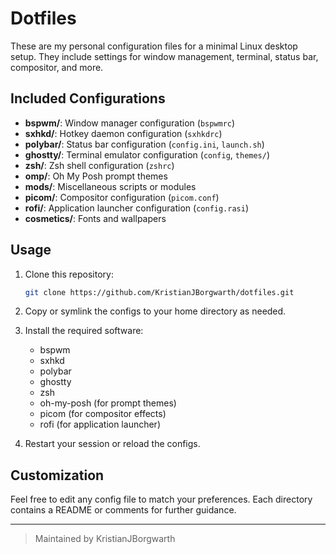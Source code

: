 # Dotfiles

These are my personal configuration files for a minimal Linux desktop setup. They include settings for window management, terminal, status bar, compositor, and more.

## Included Configurations

- **bspwm/**: Window manager configuration (`bspwmrc`)
- **sxhkd/**: Hotkey daemon configuration (`sxhkdrc`)
- **polybar/**: Status bar configuration (`config.ini`, `launch.sh`)
- **ghostty/**: Terminal emulator configuration (`config`, `themes/`)
- **zsh/**: Zsh shell configuration (`zshrc`)
- **omp/**: Oh My Posh prompt themes
- **mods/**: Miscellaneous scripts or modules
- **picom/**: Compositor configuration (`picom.conf`)
- **rofi/**: Application launcher configuration (`config.rasi`)
- **cosmetics/**: Fonts and wallpapers

## Usage

1. Clone this repository:

   ```sh
   git clone https://github.com/KristianJBorgwarth/dotfiles.git
   ```

2. Copy or symlink the configs to your home directory as needed.
3. Install the required software:
   - bspwm
   - sxhkd
   - polybar
   - ghostty
   - zsh
   - oh-my-posh (for prompt themes)
   - picom (for compositor effects)
   - rofi (for application launcher)
4. Restart your session or reload the configs.

## Customization

Feel free to edit any config file to match your preferences. Each directory contains a README or comments for further guidance.

---

> Maintained by KristianJBorgwarth
